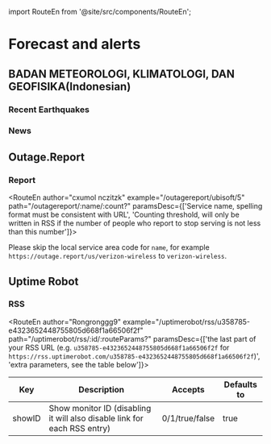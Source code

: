 import RouteEn from '@site/src/components/RouteEn';

# Forecast and alerts

## BADAN METEOROLOGI, KLIMATOLOGI, DAN GEOFISIKA(Indonesian)

### Recent Earthquakes

<RouteEn author="Shinanory" example="/bmkg/earthquake" path="/bmkg/earthquake" />

### News

<RouteEn author="Shinanory" example="/bmkg/news" path="/bmkg/news" />

## Outage.Report

### Report

<RouteEn author="cxumol nczitzk" example="/outagereport/ubisoft/5" path="/outagereport/:name/:count?" paramsDesc={['Service name, spelling format must be consistent with URL', 'Counting threshold, will only be written in RSS if the number of people who report to stop serving is not less than this number']}>

Please skip the local service area code for `name`, for example `https://outage.report/us/verizon-wireless` to `verizon-wireless`.

</RouteEn>

## Uptime Robot

### RSS

<RouteEn author="Rongronggg9" example="/uptimerobot/rss/u358785-e4323652448755805d668f1a66506f2f" path="/uptimerobot/rss/:id/:routeParams?" paramsDesc={['the last part of your RSS URL (e.g. `u358785-e4323652448755805d668f1a66506f2f` for `https://rss.uptimerobot.com/u358785-e4323652448755805d668f1a66506f2f`)', 'extra parameters, see the table below']}>

| Key    | Description                                                              | Accepts        | Defaults to |
|--------|--------------------------------------------------------------------------|----------------|-------------|
| showID | Show monitor ID (disabling it will also disable link for each RSS entry) | 0/1/true/false | true        |

</RouteEn>
